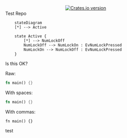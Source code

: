 <div align="center">
  <!-- Crates version -->
  <a href="https://metacode.biz/@wiktor" rel="me">
    <img src="https://img.shields.io/crates/v/pgp.svg?style=flat-square"
    alt="Crates.io version" />
  </a>
</div

# Test Repo

```mermaid
    stateDiagram
    [*] --> Active

    state Active {
        [*] --> NumLockOff
        NumLockOff --> NumLockOn : EvNumLockPressed
        NumLockOn --> NumLockOff : EvNumLockPressed
    }
```

Is this OK?

Raw:

```rust
fn main() {}
```

With spaces:

```rust file=test.rs id=3 comment=test
fn main() {}
```

With commas:

```rust,file=test.rs,id=3,comment=test
fn main() {}
```

test
